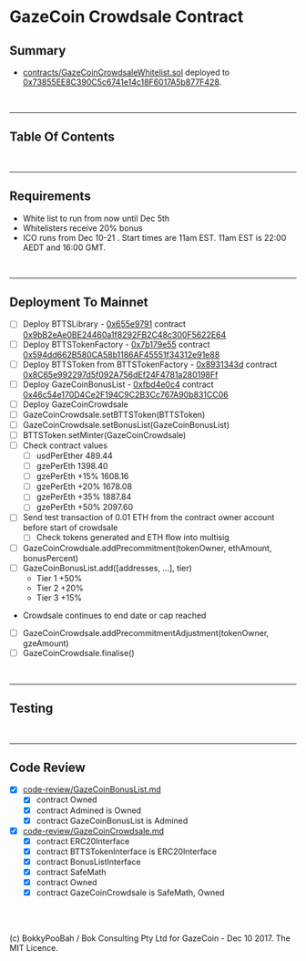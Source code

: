 # GazeCoin Crowdsale Contract

## Summary

* [contracts/GazeCoinCrowdsaleWhitelist.sol](contracts/GazeCoinCrowdsaleWhitelist.sol) deployed to [0x73855EE8C390C5c6741e14c18F6017A5b877F428](https://etherscan.io/address/0x73855ee8c390c5c6741e14c18f6017a5b877f428#code).

<br />

<hr />

## Table Of Contents

<br />

<hr />

## Requirements

* White list to run from now until Dec 5th
* Whitelisters receive 20% bonus
* ICO runs from Dec 10-21 . Start times are 11am EST. 11am EST is 22:00 AEDT and 16:00 GMT.

<br />

<hr />

## Deployment To Mainnet

* [ ] Deploy BTTSLibrary - [0x655e9791](https://etherscan.io/tx/0x655e97912f8b1a0778897f46bc0e366f4029bbdb8ede92aa25ad14b71d8982b7) contract [0x9bB2eAe0BE24460a1f8292FB2C48c300F5622E64](https://etherscan.io/address/0x9bb2eae0be24460a1f8292fb2c48c300f5622e64)
* [ ] Deploy BTTSTokenFactory - [0x7b179e55](https://etherscan.io/tx/0x7b179e5557202390c481c4523424054085a25d5f3908d38cedf4acba7fda6c88) contract [0x594dd662B580CA58b1186AF45551f34312e91e88](https://etherscan.io/address/0x594dd662b580ca58b1186af45551f34312e91e88)
* [ ] Deploy BTTSToken from BTTSTokenFactory - [0x8931343d](https://etherscan.io/tx/0x8931343d0b2bc0791f5e7ce23f5ae538463233ac953b14bbb3ae847bfce75d75) contract [0x8C65e992297d5f092A756dEf24F4781a280198Ff](https://etherscan.io/address/0x8C65e992297d5f092A756dEf24F4781a280198Ff)
* [ ] Deploy GazeCoinBonusList - [0xfbd4e0c4](https://etherscan.io/tx/0xfbd4e0c42787aea99db1c270cdcfdc25558a3217530a072c21c93cee24462a84) contract [0x46c54e170D4Ce2F194C9C2B3Cc767A90b831CC06](https://etherscan.io/address/0x46c54e170D4Ce2F194C9C2B3Cc767A90b831CC06)
* [ ] Deploy GazeCoinCrowdsale
* [ ] GazeCoinCrowdsale.setBTTSToken(BTTSToken)
* [ ] GazeCoinCrowdsale.setBonusList(GazeCoinBonusList)
* [ ] BTTSToken.setMinter(GazeCoinCrowdsale)
* [ ] Check contract values
  * [ ] usdPerEther 489.44
  * [ ] gzePerEth 1398.40
  * [ ] gzePerEth +15% 1608.16
  * [ ] gzePerEth +20% 1678.08
  * [ ] gzePerEth +35% 1887.84
  * [ ] gzePerEth +50% 2097.60
* [ ] Send test transaction of 0.01 ETH from the contract owner account before start of crowdsale
  * [ ] Check tokens generated and ETH flow into multisig
* [ ] GazeCoinCrowdsale.addPrecommitment(tokenOwner, ethAmount, bonusPercent)
* [ ] GazeCoinBonusList.add([addresses, ...], tier)
  * Tier 1 +50%
  * Tier 2 +20%
  * Tier 3 +15%
* Crowdsale continues to end date or cap reached
* [ ] GazeCoinCrowdsale.addPrecommitmentAdjustment(tokenOwner, gzeAmount)
* [ ] GazeCoinCrowdsale.finalise()

<br />

<hr />

## Testing

<br />

<hr />

## Code Review

* [x] [code-review/GazeCoinBonusList.md](code-review/GazeCoinBonusList.md)
  * [x] contract Owned
  * [x] contract Admined is Owned
  * [x] contract GazeCoinBonusList is Admined
* [x] [code-review/GazeCoinCrowdsale.md](code-review/GazeCoinCrowdsale.md)
  * [x] contract ERC20Interface
  * [x] contract BTTSTokenInterface is ERC20Interface
  * [x] contract BonusListInterface
  * [x] contract SafeMath
  * [x] contract Owned
  * [x] contract GazeCoinCrowdsale is SafeMath, Owned

<br />

<br />

(c) BokkyPooBah / Bok Consulting Pty Ltd for GazeCoin - Dec 10 2017. The MIT Licence.
